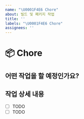```yaml
---
name: "\U0001F4E6️ Chore"
about: 빌드 및 패키지 작업
title: ''
labels: "\U0001F4E6️ Chore"
assignees: ''
---
```


# 📦️ Chore

## 어떤 작업을 할 예정인가요?

## 작업 상세 내용

- [ ] TODO
- [ ] TODO
